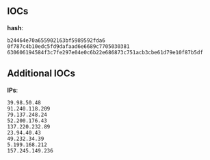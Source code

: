 
## IOCs

__hash__:

```text
b24464e70a655902163bf5989592fda6
0f787c4b10edc5fd9dafaad6e6689c7705030381
630606194584f3c7fe297e04e0c6b22e686873c751acb3cbe61d79e10f87b5df
```

## Additional IOCs

__IPs__:

```text
39.98.50.48
91.240.118.209
79.137.248.24
52.200.176.43
137.220.232.89
23.94.40.43
49.232.34.39
5.199.168.212
157.245.149.236
```
